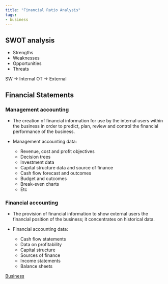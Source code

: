 ```yaml
---
title: "Financial Ratio Analysis"
tags:
- business
---
```


## SWOT analysis

- Strengths
- Weaknesses
- Opportunities 
- Threats


SW → Internal
OT → External

## Financial Statements

### Management accounting

- The creation of financial information for use by the internal users within the business in order to predict, plan, review and control the financial performance of the business.

- Management accounting data:
	- Revenue, cost and profit objectives
	- Decision trees
	- Investment data
	- Capital structure data and source of finance
	- Cash flow forecast and outcomes
	- Budget and outcomes
	- Break-even charts
	- Etc

### Financial accounting

- The provision of financial information to show external users the financial position of the business; it concentrates on historical data.

- Financial accounting data:
	- Cash flow statements
	- Data on profitability
	- Capital structure
	- Sources of finance
	- Income statements
	- Balance sheets


[Business](/Business)